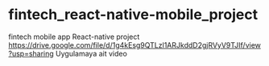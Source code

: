 # fintech_react-native-mobile_project
fintech mobile app
React-native project
https://drive.google.com/file/d/1g4kEsg9QTLzl1ARJkddD2gjRVyV9TJIf/view?usp=sharing
Uygulamaya ait video
